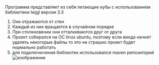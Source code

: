 Программа представляет из себя летающие кубы с использованием библиотеки lwjgl версии 3.3
1) Они отражаются от стен
2) Каждый из них вращается в случайном порядке
3) При столкновении они отталкиваются друг от друга
4) Проект собирался на ОС linux ubuntu, поэтому
если винда начнет удалять некоторые файлы то это не страшно
проект будет нормально работать
5) для подключючения библиотек использовался maven репозиторий
![изображение](https://user-images.githubusercontent.com/58427888/147199311-6fb5f46f-f1d8-4085-b3e7-14bddbb192b9.png)
